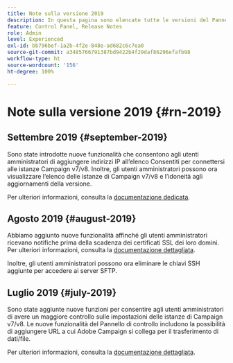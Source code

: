 ```yaml
---
title: Note sulla versione 2019
description: In questa pagina sono elencate tutte le versioni del Pannello di controllo del 2019.
feature: Control Panel, Release Notes
role: Admin
level: Experienced
exl-id: bb796bef-1a2b-4f2e-848e-ad682c6c7ea0
source-git-commit: a3485766791387bd9422b4f29daf86296efafb98
workflow-type: ht
source-wordcount: '156'
ht-degree: 100%

---
```


# Note sulla versione 2019 {#rn-2019}

## Settembre 2019 {#september-2019}

Sono state introdotte nuove funzionalità che consentono agli utenti amministratori di aggiungere indirizzi IP all’elenco Consentiti per connettersi alle istanze Campaign v7/v8.
Inoltre, gli utenti amministratori possono ora visualizzare l’elenco delle istanze di Campaign v7/v8 e l’idoneità agli aggiornamenti della versione.

Per ulteriori informazioni, consulta la [documentazione dedicata](../instances-settings/using/ip-allow-listing-instance-access.md).

## Agosto 2019 {#august-2019}

Abbiamo aggiunto nuove funzionalità affinché gli utenti amministratori ricevano notifiche prima della scadenza dei certificati SSL dei loro domini. Per ulteriori informazioni, consulta la [documentazione dettagliata](../subdomains-certificates/using/monitoring-ssl-certificates.md).

Inoltre, gli utenti amministratori possono ora eliminare le chiavi SSH aggiunte per accedere ai server SFTP.

## Luglio 2019 {#july-2019}

Sono state aggiunte nuove funzioni per consentire agli utenti amministratori di avere un maggiore controllo sulle impostazioni delle istanze di Campaign v7/v8. Le nuove funzionalità del Pannello di controllo includono la possibilità di aggiungere URL a cui Adobe Campaign si collega per il trasferimento di dati/file.

Per ulteriori informazioni, consulta la [documentazione dettagliata](../instances-settings/using/url-permissions.md).
